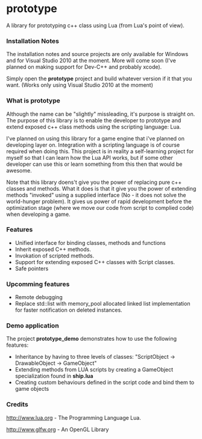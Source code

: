 prototype
=========
A library for prototyping c++ class using Lua (from Lua's point of view).

### Installation Notes ###

The installation notes and source projects are only available for Windows and for Visual Studio 2010 at the moment.
More will come soon (I've planned on making support for Dev-C++ and probably xcode). 

Simply open the **prototype** project and build whatever version if it that you want. (Works
only using Visual Studio 2010 at the moment)

### What is prototype ###

Although the name can be "slightly" missleading, it's purpose is straight on. The purpose of this library
is to enable the developer to prototype and extend exposed c++ class methods using the scripting language: Lua.

I've planned on using this library for a game engine that i've planned on developing layer on. Integration with
a scripting language is of course required when doing this. This project is in reality a self-learning project 
for myself so that I can learn how the Lua API works, but if some other developer can use this or learn something from
this then that would be awesome.

Note that this library doens't give you the power of replacing pure c++ classes and methods. What it does is
that it give you the power of extending methods "invoked" using a supplied interface (No - it does not solve the world-hunger problem). 
It gives us power of rapid development before the optimization stage (where we move our code from script to complied code) when developing a game.

### Features ###

* Unified interface for binding classes, methods and functions
* Inherit exposed C++ methods.
* Invokation of scripted methods.
* Support for extending exposed C++ classes with Script classes.
* Safe pointers

### Upcomming features ###

* Remote debugging 
* Replace std::list with memory_pool allocated linked list implementation for faster notification on deleted instances.

### Demo application ###

The project **prototype_demo** demonstrates how to use the following features:

* Inheritance by having to three levels of classes: "ScriptObject -> DrawableObject -> GameObject"
* Extending methods from LUA scripts by creating a GameObject specialization found in **ship.lua**
* Creating custom behaviours defined in the script code and bind them to game objects

### Credits ###

http://www.lua.org - The Programming Language Lua.

http://www.glfw.org - An OpenGL Library